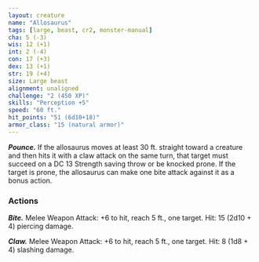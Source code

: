 ```yaml
---
layout: creature
name: "Allosaurus"
tags: [large, beast, cr2, monster-manual]
cha: 5 (-3)
wis: 12 (+1)
int: 2 (-4)
con: 17 (+3)
dex: 13 (+1)
str: 19 (+4)
size: Large beast
alignment: unaligned
challenge: "2 (450 XP)"
skills: "Perception +5"
speed: "60 ft."
hit_points: "51 (6d10+18)"
armor_class: "15 (natural armor)"
---
```


***Pounce.*** If the allosaurus moves at least 30 ft. straight toward a creature and then hits it with a claw attack on the same turn, that target must succeed on a DC 13 Strength saving throw or be knocked prone. If the target is prone, the allosaurus can make one bite attack against it as a bonus action.

### Actions

***Bite.*** Melee Weapon Attack: +6 to hit, reach 5 ft., one target. Hit: 15 (2d10 + 4) piercing damage.

***Claw.*** Melee Weapon Attack: +6 to hit, reach 5 ft., one target. Hit: 8 (1d8 + 4) slashing damage.
